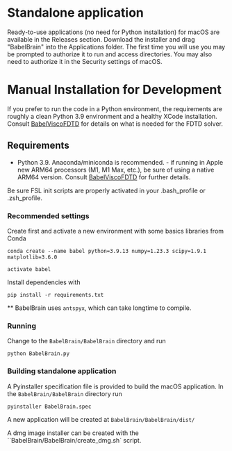 # Standalone application
Ready-to-use applications (no need for Python installation) for macOS are available in the Releases section. Download the installer and drag "BabelBrain" into the Applications folder. The first time you will use you may be prompted to authorize it to run and access directories. You may also need to authorize it in the Security settings of macOS.

# Manual Installation for Development 
If you prefer to run the code in a Python environment, the requirements are roughly a clean Python 3.9 environment and a healthy XCode installation. Consult [BabelViscoFDTD](https://github.com/ProteusMRIgHIFU/BabelViscoFDTD) for details on what is needed for the FDTD solver.
## Requirements
* Python 3.9. Anaconda/miniconda is recommended. - if running in Apple new ARM64 processors (M1, M1 Max, etc.), be sure of using a native ARM64 version. Consult [BabelViscoFDTD](https://github.com/ProteusMRIgHIFU/BabelViscoFDTD) for further details.



Be sure FSL init scripts are properly activated in your .bash_profile or .zsh_profile.

### Recommended settings
Create first and activate a new environment with some basics libraries from Conda

  `conda create --name babel python=3.9.13 numpy=1.23.3 scipy=1.9.1 matplotlib=3.6.0`

  `activate babel`

Install dependencies with 

`pip install -r requirements.txt`

** BabelBrain uses `antspyx`, which can take longtime to compile.
### Running
Change to the `BabelBrain/BabelBrain` directory and run

`python BabelBrain.py`

### Building standalone application
A Pyinstaller specification file is provided to build the macOS application. In the `BabelBrain/BabelBrain` directory run

`pyinstaller BabelBrain.spec`

A new application will be created at `BabelBrain/BabelBrain/dist/`

A dmg image installer can be created with the ``BabelBrain/BabelBrain/create_dmg.sh` script. 
